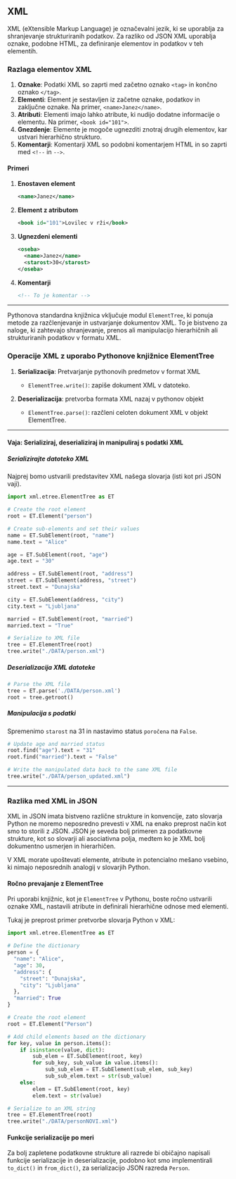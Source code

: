## XML

XML (eXtensible Markup Language) je označevalni jezik, ki se uporablja za shranjevanje strukturiranih podatkov. Za razliko od JSON XML uporablja oznake, podobne HTML, za definiranje elementov in podatkov v teh elementih.

### Razlaga elementov XML
1. **Oznake**: Podatki XML so zaprti med začetno oznako `<tag>` in končno oznako `</tag>`.
2. **Elementi**: Element je sestavljen iz začetne oznake, podatkov in zaključne oznake. Na primer, `<name>Janez</name>`.
3. **Atributi**: Elementi imajo lahko atribute, ki nudijo dodatne informacije o elementu. Na primer, `<book id="101">`.
4. **Gnezdenje**: Elemente je mogoče ugnezditi znotraj drugih elementov, kar ustvari hierarhično strukturo.
5. **Komentarji**: Komentarji XML so podobni komentarjem HTML in so zaprti med `<!--` in `-->`.

#### Primeri
1. **Enostaven element**
     ```xml
     <name>Janez</name>
     ```
2. **Element z atributom**
     ```xml
     <book id="101">Lovilec v rži</book>
     ```
3. **Ugnezdeni elementi**
     ```xml
     <oseba>
       <name>Janez</name>
       <starost>30</starost>
     </oseba>
     ```
4. **Komentarji**
     ```xml
     <!-- To je komentar -->
     ```

---
Pythonova standardna knjižnica vključuje modul `ElementTree`, ki ponuja metode za razčlenjevanje in ustvarjanje dokumentov XML. To je bistveno za naloge, ki zahtevajo shranjevanje, prenos ali manipulacijo hierarhičnih ali strukturiranih podatkov v formatu XML.

### Operacije XML z uporabo Pythonove knjižnice ElementTree

1. **Serializacija**: Pretvarjanje pythonovih predmetov v format XML
     - `ElementTree.write()`: zapiše dokument XML v datoteko.
  
2. **Deserializacija**: pretvorba formata XML nazaj v pythonov objekt
     - `ElementTree.parse()`: razčleni celoten dokument XML v objekt ElementTree.
  
---
  
#### Vaja: Serializiraj, deserializiraj in manipuliraj s podatki XML

##### Serializirajte datoteko XML
Najprej bomo ustvarili predstavitev XML našega slovarja (isti kot pri JSON vaji).

```python
import xml.etree.ElementTree as ET

# Create the root element
root = ET.Element("person")

# Create sub-elements and set their values
name = ET.SubElement(root, "name")
name.text = "Alice"

age = ET.SubElement(root, "age")
age.text = "30"

address = ET.SubElement(root, "address")
street = ET.SubElement(address, "street")
street.text = "Dunajska"

city = ET.SubElement(address, "city")
city.text = "Ljubljana"

married = ET.SubElement(root, "married")
married.text = "True"

# Serialize to XML file
tree = ET.ElementTree(root)
tree.write("./DATA/person.xml")
```

##### Deserializacija XML datoteke

```python
# Parse the XML file
tree = ET.parse('./DATA/person.xml')
root = tree.getroot()
```

##### Manipulacija s podatki
Spremenimo `starost` na 31 in nastavimo status `poročena` na `False`.

```python
# Update age and married status
root.find("age").text = "31"
root.find("married").text = "False"

# Write the manipulated data back to the same XML file
tree.write("./DATA/person_updated.xml")
```
---
### Razlika med XML in JSON

XML in JSON imata bistveno različne strukture in konvencije, zato slovarja Python ne moremo neposredno prevesti v XML na enako preprost način kot smo to storili z JSON. JSON je seveda bolj primeren za podatkovne strukture, kot so slovarji ali asociativna polja, medtem ko je XML bolj dokumentno usmerjen in hierarhičen.

V XML morate upoštevati elemente, atribute in potencialno mešano vsebino, ki nimajo neposrednih analogij v slovarjih Python.

#### Ročno prevajanje z ElementTree

Pri uporabi knjižnic, kot je `ElementTree` v Pythonu, boste ročno ustvarili oznake XML, nastavili atribute in definirali hierarhične odnose med elementi.

Tukaj je preprost primer pretvorbe slovarja Python v XML:

```python
import xml.etree.ElementTree as ET

# Define the dictionary
person = {
  "name": "Alice",
  "age": 30,
  "address": {
    "street": "Dunajska",
    "city": "Ljubljana"
  },
  "married": True
}

# Create the root element
root = ET.Element("Person")

# Add child elements based on the dictionary
for key, value in person.items():
    if isinstance(value, dict):
        sub_elem = ET.SubElement(root, key)
        for sub_key, sub_value in value.items():
            sub_sub_elem = ET.SubElement(sub_elem, sub_key)
            sub_sub_elem.text = str(sub_value)
    else:
        elem = ET.SubElement(root, key)
        elem.text = str(value)

# Serialize to an XML string
tree = ET.ElementTree(root)
tree.write("./DATA/personNOVI.xml")
```
#### Funkcije serializacije po meri

Za bolj zapletene podatkovne strukture ali razrede bi običajno napisali funkcije serializacije in deserializacije, podobno kot smo implementirali  `to_dict()` in `from_dict()`,  za serializacijo JSON razreda `Person`.


